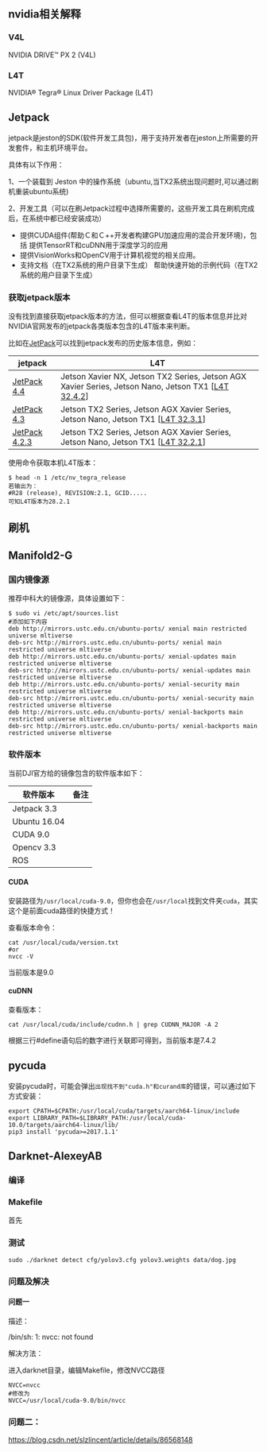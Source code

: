 

## nvidia相关解释

### V4L

NVIDIA DRIVE™ PX 2 (V4L)

### L4T

NVIDIA® Tegra® Linux Driver Package (L4T)



## Jetpack

jetpack是jeston的SDK(软件开发工具包)，用于支持开发者在jeston上所需要的开发套件，和主机环境平台。

具体有以下作用：

1、一个装载到 Jeston 中的操作系统（ubuntu,当TX2系统出现问题时,可以通过刷机重装ubuntu系统)

2、开发工具（可以在刷Jetpack过程中选择所需要的，这些开发工具在刷机完成后，在系统中都已经安装成功）

- 提供CUDA组件(帮助Ｃ和Ｃ++开发者构建GPU加速应用的混合开发环境)，包括
  提供TensorRT和cuDNN用于深度学习的应用
- 提供VisionWorks和OpenCV用于计算机视觉的相关应用。
- 支持文档（在TX2系统的用户目录下生成）
  帮助快速开始的示例代码（在TX2系统的用户目录下生成）

### 获取jetpack版本

没有找到直接获取jetpack版本的方法，但可以根据查看L4T的版本信息并比对NVIDIA官网发布的jetpack各类版本包含的L4T版本来判断。

比如在[JetPack](https://developer.nvidia.com/embedded/jetpack-archive)可以找到jetpack发布的历史版本信息，例如：

| jetpack                                                      | L4T                                                          |
| ------------------------------------------------------------ | ------------------------------------------------------------ |
| [JetPack 4.4](https://developer.nvidia.com/embedded/jetpack) | Jetson Xavier NX, Jetson TX2 Series, Jetson AGX Xavier Series, Jetson Nano, Jetson TX1 [[L4T 32.4.2](https://developer.nvidia.com/embedded/linux-tegra)] |
| [JetPack 4.3](https://developer.nvidia.com/jetpack-33-archive) | Jetson TX2 Series, Jetson AGX Xavier Series, Jetson Nano, Jetson TX1 [[L4T 32.3.1](https://developer.nvidia.com/l4t-3231-archive)] |
| [JetPack 4.2.3](https://developer.nvidia.com/jetpack-423-archive) | Jetson TX2 Series, Jetson AGX Xavier Series, Jetson Nano, Jetson TX1 [[L4T 32.2.1](https://developer.nvidia.com/embedded/linux-tegra-r3221)] |

使用命令获取本机L4T版本：

```
$ head -n 1 /etc/nv_tegra_release
若输出为：
#R28 (release), REVISION:2.1, GCID.....
可知L4T版本为28.2.1
```



## 刷机





## Manifold2-G

### 国内镜像源

推荐中科大的镜像源，具体设置如下：

```
$ sudo vi /etc/apt/sources.list
#添加如下内容
deb http://mirrors.ustc.edu.cn/ubuntu-ports/ xenial main restricted universe mltiverse
deb-src http://mirrors.ustc.edu.cn/ubuntu-ports/ xenial main restricted universe mltiverse
deb http://mirrors.ustc.edu.cn/ubuntu-ports/ xenial-updates main restricted universe mltiverse
deb-src http://mirrors.ustc.edu.cn/ubuntu-ports/ xenial-updates main restricted universe mltiverse
deb http://mirrors.ustc.edu.cn/ubuntu-ports/ xenial-security main restricted universe mltiverse
deb-src http://mirrors.ustc.edu.cn/ubuntu-ports/ xenial-security main restricted universe mltiverse
deb http://mirrors.ustc.edu.cn/ubuntu-ports/ xenial-backports main restricted universe mltiverse
deb-src http://mirrors.ustc.edu.cn/ubuntu-ports/ xenial-backports main restricted universe mltiverse
```



### 软件版本

当前DJI官方给的镜像包含的软件版本如下：

| 软件版本     | 备注 |
| ------------ | ---- |
| Jetpack 3.3  |      |
| Ubuntu 16.04 |      |
| CUDA 9.0     |      |
| Opencv 3.3   |      |
| ROS          |      |

#### CUDA

安装路径为`/usr/local/cuda-9.0`，但你也会在`/usr/local`找到文件夹`cuda`，其实这个是前面cuda路径的快捷方式！

查看版本命令：

```
cat /usr/local/cuda/version.txt
#or
nvcc -V
```

当前版本是9.0

#### cuDNN

查看版本：

```
cat /usr/local/cuda/include/cudnn.h | grep CUDNN_MAJOR -A 2
```

根据三行#define语句后的数字进行关联即可得到，当前版本是7.4.2

## pycuda

安装pycuda时，可能会弹出`出现找不到"cuda.h"和curand库`的错误，可以通过如下方式安装：

```
export CPATH=$CPATH:/usr/local/cuda/targets/aarch64-linux/include
export LIBRARY_PATH=$LIBRARY_PATH:/usr/local/cuda-10.0/targets/aarch64-linux/lib/
pip3 install 'pycuda>=2017.1.1'
```



## Darknet-AlexeyAB

### 编译

### Makefile

首先



### 测试

```
sudo ./darknet detect cfg/yolov3.cfg yolov3.weights data/dog.jpg
```



### 问题及解决

#### 问题一

描述：

/bin/sh: 1: nvcc: not found

解决方法：

进入darknet目录，编辑Makefile，修改NVCC路径

```
NVCC=nvcc
#修改为
NVCC=/usr/local/cuda-9.0/bin/nvcc
```



### 问题二：

https://blog.csdn.net/slzlincent/article/details/86568148